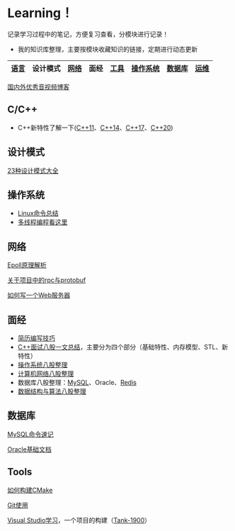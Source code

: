 # Learning！

记录学习过程中的笔记，方便复习查看，分模块进行记录！

* 我的知识库整理，主要按模块收藏知识的链接，定期进行动态更新

| [语言](./Language/Language.md) | 设计模式 | [网络](./Network/Network.md) | 面经 | [工具](./Tools/Tools.md) | [操作系统](./OS/os.md) | [数据库](./Databases/Databases.md) | [运维](./O&M/O&M.md) |
| --------------------------- | -------- | ------------------------- | ---- | --------------------- | ------------------- | ------------------------------- | ----------------- |

[国内外优秀音视频博客](https://zhuanlan.zhihu.com/p/27410154)

## C/C++

* C++新特性了解一下([C++11](./Language/Cpp11.md)、[C++14](./Language/Cpp14.md)、[C++17](./Language/Cpp17.md)、[C++20](./Language/Cpp20.md))

## 设计模式

[23种设计模式大全](./Design-Patterns/设计模式认识.md)

## 操作系统

* [Linux命令总结](./OS/Linux.md)
* [多线程编程看这里](./OS/thread.md)

## 网络

[Epoll原理解析](./Network/epoll.md)

[关于项目中的rpc与protobuf](./Network/rpc-protobuf.md)

[如何写一个Web服务器](./Network/webserver.pdf)

## 面经

* [简历编写技巧](./面经/简历编写技巧.pdf)
* [C++面试八股一文总结](./Language/C++八股.md)，主要分为四个部分（基础特性、内存模型、STL、新特性）
* [操作系统八股整理](./OS/os八股.md)
* [计算机网络八股整理](./Network/net八股.md)
* 数据库八股整理：[MySQL](./Databases/MySQL八股.md)、Oracle、[Redis](./Databases/Redis八股.md)
* [数据结构与算法八股整理](./算法刷题/data.md)

## 数据库

[MySQL命令速记](./Databases/MySQL命令.docx)

[Oracle基础文档](./Databases/oracle基础-docx)

## Tools

[如何构建CMake](./Tools/CMake/从零开始详细介绍CMake.pdf)

[Git使用](./Tools/Git/Git.md)

[Visual Studio学习](./Tools/VisualStudio/VisualStudio.md)，一个项目的构建（[Tank-1900](./Tools/VisualStudio/Tank-1900/)）
